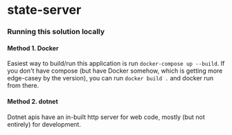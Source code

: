 # state-server

### Running this solution locally

#### Method 1. Docker

Easiest way to build/run this application is run `docker-compose up --build`. If you don't have compose (but have Docker somehow, which is getting more edge-casey by the version), you can run `docker build .` and docker run from there.


#### Method 2. dotnet

Dotnet apis have an in-built http server for web code, mostly (but not entirely) for development.

 